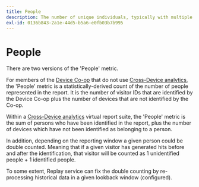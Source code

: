 ```yaml
---
title: People
description: The number of unique individuals, typically with multiple devices.
exl-id: 0136b843-2a1e-44d5-b5a6-e0fb03b7b995
---
```

# People

There are two versions of the 'People' metric.
 
For members of the [Device Co-op](https://experienceleague.adobe.com/docs/device-co-op/using/data/people.html) that do not use [Cross-Device analytics](../cda/overview.md), the 'People' metric is a statistically-derived count of the number of people represented in the report. It is the number of visitor IDs that are identified by the Device Co-op plus the number of devices that are not identified by the Co-op.
 
Within a [Cross-Device analytics](../cda/overview.md) virtual report suite, the 'People' metric is the sum of persons who have been identified in the report, plus the number of devices which have not been identified as belonging to a person.

In addition, depending on the reporting window a given person could be double counted. Meaning that if a given visitor has generated hits before and after the identification, that visitor will be counted as 1 unidentified people + 1 identified people.

To some extent, Replay service can fix the double counting by re-processing historical data in a given lookback window (configured).